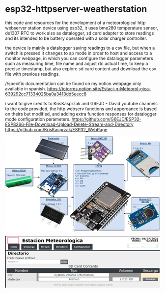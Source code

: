 # esp32-httpserver-weatherstation
this code and resources for the development of a meteorological http webserver station device using esp32, it uses bme280 temperature sensor, ds1307 RTC to work also
as datalogger, sd card adapter to store readings and its intended to be battery operated with a solar charger controller.

the device is mainly a datalogger saving readings to a csv file, but when a switch is pressed it changes to ap mode in order to host and access to a monitor webpage,
in which you can configure the datalogger parameters such as measuring time, file name and adjust rtc actual time, to keep a precise timestamp, but also explore sd card
content and download the csv file with previous readings.

//specific documentation can be found on my notion webpage only available in spanish.
https://totorres.notion.site/Estaci-n-Meteorol-gica-639292cc71334025ba0a3413dd5eecc8






i want to give credits to KrisKasprzak and G6EJD - David youtube channels to the code provided, the http webserv functions and appereance is based on theirs
but modified, and adding extra function responses for datalogger mode configuration parameters.
https://github.com/G6EJD/ESP32-ESP8266-File-Download-Upload-Delete-Stream-and-Directory
https://github.com/KrisKasprzak/ESP32_WebPage

![alt text](https://github.com/41R-M45T3R/esp32-httpserver-weatherstation/blob/dbe46a4e2241443fc03591eb1c9a7ecf2ec96bc6/base.jpg?raw=true)

![alt text](https://github.com/41R-M45T3R/esp32-httpserver-weatherstation/blob/5f6b85e8efd561f4cf38ee3821db38a5fa890541/webpageold.png?raw=true)





